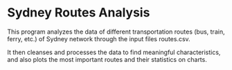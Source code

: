 # Sydney Routes Analysis

This program analyzes the data of different transportation routes (bus, train, ferry, etc.) of Sydney network through the input files routes.csv.

It then cleanses and processes the data to find meaningful characteristics, and also plots the most important routes and their statistics on charts.
